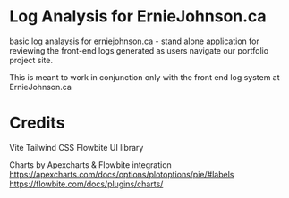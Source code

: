 # Log Analysis for ErnieJohnson.ca

basic log analaysis for erniejohnson.ca - stand alone application for reviewing the front-end logs generated as users navigate our portfolio project site.

This is meant to work in conjunction only with the front end log system at ErnieJohnson.ca

# Credits
Vite
Tailwind CSS
Flowbite UI library

Charts by Apexcharts & Flowbite integration
https://apexcharts.com/docs/options/plotoptions/pie/#labels
https://flowbite.com/docs/plugins/charts/